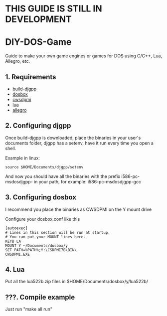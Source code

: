 # THIS GUIDE IS STILL IN DEVELOPMENT
# DIY-DOS-Game

Guide to make your own game engines or games for DOS using C/C++, Lua, Allegro, etc.

## 1. Requirements

- [build-djgpp](https://github.com/andrewwutw/build-djgpp)
- [dosbox](https://www.dosbox.com/)
- [cwsdpmi](https://sandmann.dotster.com/cwsdpmi/)
- [lua](http://www.ibiblio.org/pub/micro/pc-stuff/freedos/files/devel/lua/)
- [allegro](http://www.mrdictionary.net/allegro/20190618_DJGPP_dir_allegro423installed.zip)

## 2. Configuring djgpp

Once build-djgpp is downloaded, place the binaries in your user's documents folder, djgpp has a setenv, have it run every time you open a shell.

Example in linux:

```
source $HOME/Documents/djgpp/setenv
```

And now you should have all the binaries with the prefix i586-pc-msdosdjgpp- in your path, for example: i586-pc-msdosdjgpp-gcc

## 3. Configuring dosbox

I recommend you place the binaries as CWSDPMI on the Y mount drive

Configure your dosbox.conf like this

```
[autoexec]
# Lines in this section will be run at startup.
# You can put your MOUNT lines here.
KEYB LA
MOUNT Y ~/Documents/dosbox/y
SET PATH=%PATH%;Y:\CSDPMI7B\BIN\
CWSDPMI.EXE
```

## 4. Lua

Put all the lua522b.zip files in $HOME/Documents/dosbox/y/lua522b/

## ???. Compile example

Just run "make all run"
